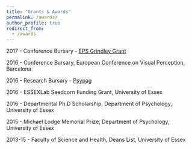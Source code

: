 ```yaml
---
title: "Grants & Awards"
permalink: /awards/
author_profile: true
redirect_from: 
  - /awards
---
```


2017 -  Conference Bursary - [EPS Grindley Grant](http://www.eps.ac.uk/index.php/grindley-grants-for-conference-attendance)

2016 - Conference Bursary, European Conference on Visual Perception, Barcelona

2016 -  Research Bursary - [Psypag](http://www.psypag.co.uk/bursaries-2/)

2016 - ESSEXLab Seedcorn Funding Grant, University of Essex 

2016 - Departmental Ph.D Scholarship, Department of Psychology, University of Essex

2015 - Michael Lodge Memorial Prize, Department of Psychology, University of Essex

2013-15 - Faculty of Science and Health, Deans List, University of Essex
